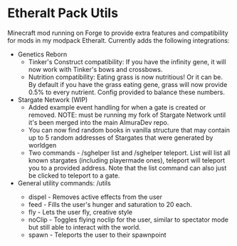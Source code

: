 # Etheralt Pack Utils
Minecraft mod running on Forge to provide extra features and compatibility for mods in my modpack Etheralt.
Currently adds the following integrations:
* Genetics Reborn
  * Tinker's Construct compatibility: If you have the infinity gene, it will now work with Tinker's bows and crossbows.
  * Nutrition compatibility: Eating grass is now nutritious! Or it can be. By default if you have the grass eating gene, grass will now provide 0.5% to every nutrient.
    Config provided to balance these numbers.
* Stargate Network (WIP)
  * Added example event handling for when a gate is created or removed. NOTE: must be running my fork of Stargate Network until it's been merged into the main AlmuraDev repo.
  * You can now find random books in vanilla structure that may contain up to 5 random addresses of Stargates that were generated by worldgen
  * Two commands - /sghelper list and /sghelper teleport. List will list all known stargates (including playermade ones), teleport will teleport you to a provided address. Note that the list command can also just be clicked to teleport to a gate.
* General utility commands: /utils <subcommand>
  * dispel - Removes active effects from the user
  * feed - Fills the user's hunger and saturation to 20 each.
  * fly - Lets the user fly, creative style
  * noClip - Toggles flying noclip for the user, similar to spectator mode but still able to interact with the world.
  * spawn - Teleports the user to their spawnpoint
